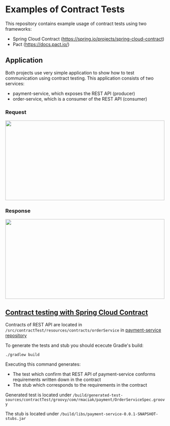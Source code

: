 # Examples of Contract Tests

This repository contains example usage of contract tests using two frameworks:
* Spring Cloud Contract (https://spring.io/projects/spring-cloud-contract)
* Pact (https://docs.pact.io/)

## Application

Both projects use very simple application to show how to test communication using contract testing.
This application consists of two services:
* payment-service, which exposes the REST API (producer)
* order-service, which is a consumer of the REST API (consumer)

### Request
<img src="https://github.com/ramafasa/contract-tests/blob/main/docs/request.png" width="500" height="250">

### Response
<img src="https://github.com/ramafasa/contract-tests/blob/main/docs/response.png" width="500" height="250">


## [Contract testing with Spring Cloud Contract](https://github.com/ramafasa/contract-tests/tree/main/spring-cloud-contract/payment-service)

Contracts of REST API are located in `/src/contractTest/resources/contracts/orderService` in [payment-service repository](https://github.com/ramafasa/contract-tests/tree/main/spring-cloud-contract/payment-service/src/contractTest/resources/contracts/orderService)

To generate the tests and stub you should ececute Gradle's build:
```
./gradlew build
```

Executing this command generates:
* The test which confirm that REST API of payment-service conforms requirements written down in the contract
* The stub which corresponds to the requirements in the contract

Generated test is located under `/build/generated-test-sources/contractTest/groovy/com/rmaciak/payment/OrderServiceSpec.groovy`

The stub is located under `/build/libs/payment-service-0.0.1-SNAPSHOT-stubs.jar`
  
